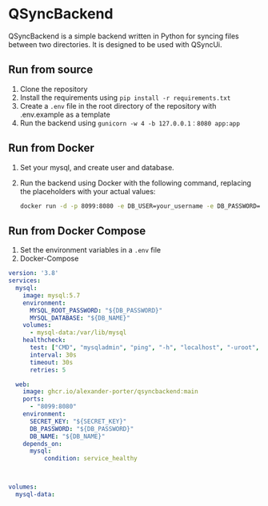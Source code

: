 # QSyncBackend
QSyncBackend is a simple backend written in Python for syncing files between two directories. It is designed to be used with QSyncUi.

## Run from source
1. Clone the repository
2. Install the requirements using `pip install -r requirements.txt`
3. Create a `.env` file in the root directory of the repository with .env.example as a template
4. Run the backend using `gunicorn -w 4 -b 127.0.0.1：8080 app:app`

## Run from Docker
1. Set your mysql, and create user and database.

2. Run the backend using Docker with the following command, replacing the placeholders with your actual values:

    ```bash
    docker run -d -p 8099:8080 -e DB_USER=your_username -e DB_PASSWORD=your_password -e DB_NAME=your_database_name -e DB_HOST=your_database_host -e SECRET_KEY=your_secret_key_here -e NEED_CAPTCHA=True ghcr.io/alexander-porter/qsyncbackend:main
    ```

## Run from Docker Compose
1. Set the environment variables in a `.env` file
2. Docker-Compose
```yaml
version: '3.8'
services:
  mysql:
    image: mysql:5.7
    environment:
      MYSQL_ROOT_PASSWORD: "${DB_PASSWORD}"
      MYSQL_DATABASE: "${DB_NAME}"
    volumes:
      - mysql-data:/var/lib/mysql
    healthcheck:
      test: ["CMD", "mysqladmin", "ping", "-h", "localhost", "-uroot", "-p${DB_PASSWORD}"]
      interval: 30s
      timeout: 30s
      retries: 5

  web:
    image: ghcr.io/alexander-porter/qsyncbackend:main
    ports:
      - "8099:8080"
    environment:
      SECRET_KEY: "${SECRET_KEY}"
      DB_PASSWORD: "${DB_PASSWORD}"
      DB_NAME: "${DB_NAME}"
    depends_on:
      mysql:
          condition: service_healthy



volumes:
  mysql-data:
```